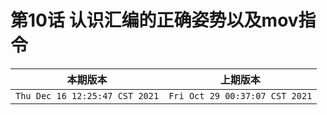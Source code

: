 # 第10话 认识汇编的正确姿势以及mov指令

|本期版本|上期版本
|:---:|:---:|
`Thu Dec 16 12:25:47 CST 2021` | `Fri Oct 29 00:37:07 CST 2021`


